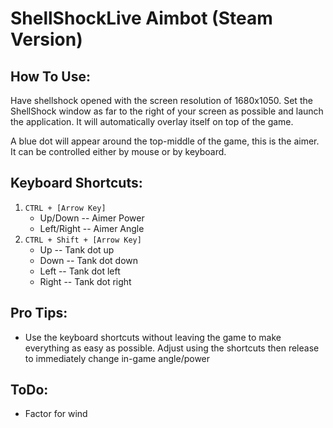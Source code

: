 # ShellShockLive Aimbot (Steam Version)
## How To Use:
Have shellshock opened with the screen resolution of 1680x1050. Set the ShellShock window as far to the right of your screen as possible and launch the application. It will automatically overlay itself on top of the game.

A blue dot will appear around the top-middle of the game, this is the aimer. It can be controlled either by mouse or by keyboard.

## Keyboard Shortcuts:
1. `CTRL + [Arrow Key]`
    * Up/Down    -- Aimer Power
    * Left/Right -- Aimer Angle
2. `CTRL + Shift + [Arrow Key]`
    * Up    -- Tank dot up 
    * Down  -- Tank dot down
    * Left  -- Tank dot left
    * Right -- Tank dot right

## Pro Tips:
* Use the keyboard shortcuts without leaving the game to make everything as easy as possible. Adjust using the shortcuts then release to immediately change in-game angle/power

## ToDo:
* Factor for wind
